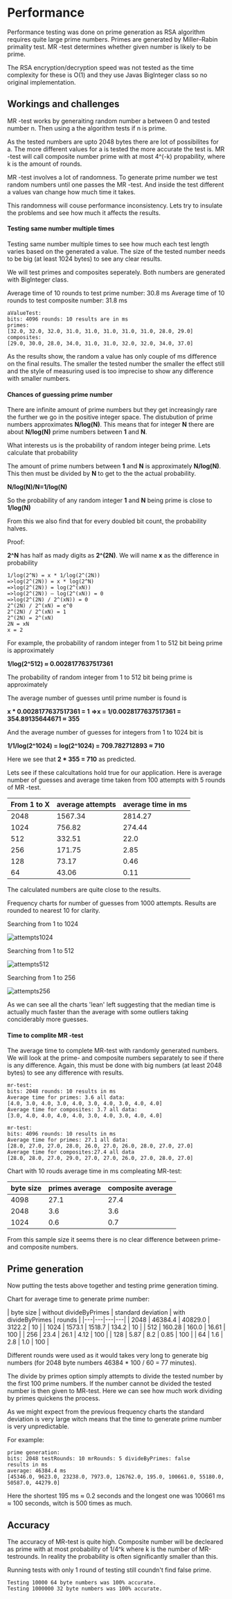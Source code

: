# Performance

Performance testing was done on prime generation as RSA algorithm requires quite large prime numbers. Primes are generated by Miller–Rabin primality test. MR -test determines whether given number is likely to be prime. 

The RSA encryption/decryption speed was not tested as the time complexity for these is O(1) and they use Javas BigInteger class so no original implementation. 



## Workings and challenges

MR -test works by generaiting random number a between 0 and tested number n. Then using a the algorithm tests if n is prime.

As the tested numbers are upto 2048 bytes there are lot of possibilites for a. The more different values for a is tested the more accurate the test is. MR -test will call composite number prime with at most 4^(-k) propability, where k is the amount of rounds.

MR -test involves a lot of randomness. To generate prime number we test random numbers until one passes the MR -test. And inside the test different a values van change how much time it takes.

This randomness will couse performance inconsistency. Lets try to insulate the problems and see how much it affects the results.



#### Testing same number multiple times

Testing same number multiple times to see how much each test length varies based on the generated a value. The size of the tested number needs to be big (at least 1024 bytes) to see any clear results.

We will test primes and composites seperately. Both numbers are generated with BigInteger class.

Average time of 10 rounds to test prime number: 30.8 ms
Average time of 10 rounds to test composite number: 31.8 ms
 
```
aValueTest:
bits: 4096 rounds: 10 results are in ms
primes:
[32.0, 32.0, 32.0, 31.0, 31.0, 31.0, 31.0, 31.0, 28.0, 29.0]
composites:
[29.0, 30.0, 28.0, 34.0, 31.0, 31.0, 32.0, 32.0, 34.0, 37.0]
```

As the results show, the random a value has only couple of ms difference on the final results. The smaller the tested number the smaller the effect still and the style of measuring used is too imprecise to show any difference with smaller numbers.



#### Chances of guessing prime number

There are infinite amount of prime numbers but they get increasingly rare the further we go in the positive integer space. The distubution of prime numbers approximates **N/log(N)**. This means that for integer **N** there are about **N/log(N)** prime numbers between **1** and **N**. 

What interests us is the probability of random integer being prime. Lets calculate that probability

The amount of prime numbers  between **1** and **N** is approximately **N/log(N)**.
This then must be divided by **N** to get to the the actual probability.

**N/log(N)/N=1/log(N)**

So the probability of any random integer **1** and **N** being prime is close to **1/log(N)**

From this we also find that for every doubled bit count, the probability halves.

Proof:

**2^N** has half as mady digits as **2^(2N)**. We will name **x** as the difference in probability

```
1/log(2^N) = x * 1/log(2^(2N))
=>log(2^(2N)) = x * log(2^N)
=>log(2^(2N)) = log(2^(xN))
=>log(2^(2N)) – log(2^(xN)) = 0
=>log(2^(2N) / 2^(xN)) = 0
2^(2N) / 2^(xN) = e^0
2^(2N) / 2^(xN) = 1
2^(2N) = 2^(xN)
2N = xN
x = 2
```

For example, the probability of random integer from 1 to 512 bit being prime is approximately 

**1/log(2^512) ≈ 0.0028177637517361**

The probability of random integer from 1 to 512 bit being prime is approximately

The average number of guesses until prime number is found is

**x * 0.0028177637517361 = 1**
**=>x = 1/0.0028177637517361 = 354.89135644671 ≈ 355**

And the average number of guesses for integers from 1 to 1024 bit is

**1/1/log(2^1024) = log(2^1024) = 709.782712893 ≈ 710**

Here we see that **2 * 355 = 710** as predicted.


Lets see if these calcultations hold true for our application. Here is average number of guesses and average time taken from 100 attempts with 5 rounds of MR -test.

| From 1 to X | average attempts | average time in ms |
|---|---|---|
| 2048 | 1567.34 | 2814.27 |
| 1024 | 756.82 | 274.44 |
| 512 | 332.51 | 22.0 |
| 256 | 171.75 | 2.85 |
| 128 | 73.17 | 0.46 |
| 64 | 43.06 | 0.11 |

The calculated numbers are quite close to the results. 

Frequency charts for number of guesses from 1000 attempts. Results are rounded to nearest 10 for clarity.

Searching from 1 to 1024

![attempts1024](https://github.com/Vesulius/RSA/blob/master/documentation/pictures/numOfAtt_bits1024_testRounds1000_mrRounds5.png "attempts1024")

Searching from 1 to 512

![attempts512](https://github.com/Vesulius/RSA/blob/master/documentation/pictures/numOfAtt_bits512_testRounds1000_mrRounds5.png "attempts512")

Searching from 1 to 256

![attempts256](https://github.com/Vesulius/RSA/blob/master/documentation/pictures/numOfAtt_bits256_testRounds1000_mrRounds5.png "attempts256")

As we can see all the charts 'lean' left suggesting that the median time is actually much faster than the average with some outliers taking conciderably more guesses.



#### Time to complite MR -test

The average time to complete MR-test with randomly generated numbers. We will look at the prime- and composite numbers separately to see if there is any difference. Again, this must be done with big numbers (at least 2048 bytes) to see any difference with results.

```
mr-test:
bits: 2048 rounds: 10 results in ms
Average time for primes: 3.6 all data:
[4.0, 3.0, 4.0, 3.0, 4.0, 3.0, 4.0, 3.0, 4.0, 4.0]
Average time for composites: 3.7 all data:
[3.0, 4.0, 4.0, 4.0, 4.0, 3.0, 4.0, 3.0, 4.0, 4.0]
```

```
mr-test:
bits: 4096 rounds: 10 results in ms
Average time for primes: 27.1 all data:
[28.0, 27.0, 27.0, 28.0, 26.0, 27.0, 26.0, 28.0, 27.0, 27.0]
Average time for composites:27.4 all data
[28.0, 28.0, 27.0, 29.0, 27.0, 27.0, 26.0, 27.0, 28.0, 27.0]
```

Chart with 10 rouds average time in ms compleating MR-test:

| byte size | primes average | composite average |
|---|---|---|
| 4098 | 27.1 | 27.4 |
| 2048 | 3.6 | 3.6 |
| 1024 | 0.6 | 0.7 |

From this sample size it seems there is no clear difference between prime- and composite numbers.



## Prime generation

Now putting the tests above together and testing prime generation timing.

Chart for average time to generate prime number:

| byte size | without divideByPrimes | standard deviation | with divideByPrimes | rounds |
|---|---|---|---|
| 2048 | 46384.4 | 40829.0 | 3122.2 | 10 |
| 1024 | 1573.1 | 1518.7 |  134.2 | 10 |
| 512 | 160.28 | 160.0 | 16.61 | 100 |
| 256 | 23.4 | 26.1 | 4.12 | 100 |
| 128 | 5.87 | 8.2 | 0.85 | 100 |
| 64 | 1.6 | 2.8 | 1.0 | 100 |

Different rounds were used as it would takes very long to generate big numbers (for 2048 byte numbers 46384 * 100 / 60 = 77 minutes). 

The divide by primes option simply attempts to divide the tested number by the first 100 prime numbers. If the number cannot be divided the tested number is then given to MR-test. Here we can see how much work dividing by primes quickens the process.

As we might expect from the previous frequency charts the standard deviation is very large witch means that the time to generate prime number is very unpredictable. 

For example:

```
prime generation:
bits: 2048 testRounds: 10 mrRounds: 5 divideByPrimes: false
results in ms
average: 46384.4 ms
[45346.0, 9623.0, 23238.0, 7973.0, 126762.0, 195.0, 100661.0, 55180.0, 50587.0, 44279.0]
```

Here the shortest 195 ms  ≈ 0.2 seconds and the longest one was 100661 ms ≈ 100 seconds, witch is 500 times as much. 



## Accuracy

The accuracy of MR-test is quite high. Composite number will be decleared as prime with at most probability of 1/4^k where k is the number of MR-testrounds. In reality the probability is often significantly smaller than this.

Running tests with only 1 round of testing still coundn't find false prime. 

```
Testing 10000 64 byte numbers was 100% accurate.
Testing 1000000 32 byte numbers was 100% accurate.
```
